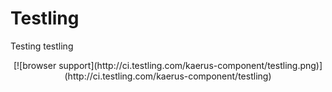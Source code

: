 Testling
========
Testing testling

<p align="center">
	[![browser support](http://ci.testling.com/kaerus-component/testling.png)](http://ci.testling.com/kaerus-component/testling)
</p>
